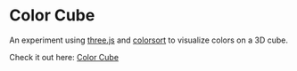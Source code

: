 # Color Cube

An experiment using [three.js](https://github.com/mrdoob/three.js/) and [colorsort](https://github.com/matthewbryancurtis/ColorSort) to visualize colors on a 3D cube.

Check it out here: [Color Cube](https://matthewbryancurtis.github.io/color-visualization/)
